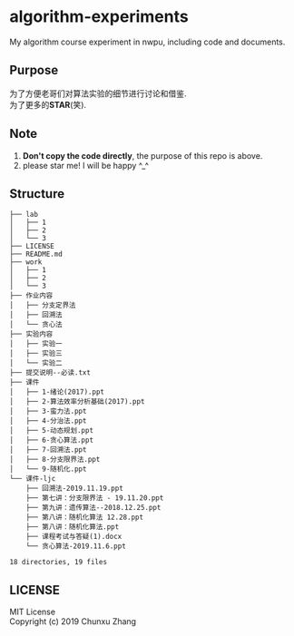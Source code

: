 # algorithm-experiments
My algorithm course experiment in nwpu, including code and documents.  

## Purpose
为了方便老哥们对算法实验的细节进行讨论和借鉴.  
为了更多的**STAR**(笑).  

## Note
1. **Don't copy the code directly**, the purpose of this repo is above.
2. please star me! I will be happy ^\_^  

## Structure
```
├── lab
│   ├── 1
│   ├── 2
│   └── 3
├── LICENSE
├── README.md
├── work
│   ├── 1
│   ├── 2
│   └── 3
├── 作业内容
│   ├── 分支定界法
│   ├── 回溯法
│   └── 贪心法
├── 实验内容
│   ├── 实验一
│   ├── 实验三
│   └── 实验二
├── 提交说明--必读.txt
├── 课件
│   ├── 1-绪论(2017).ppt
│   ├── 2-算法效率分析基础(2017).ppt
│   ├── 3-蛮力法.ppt
│   ├── 4-分治法.ppt
│   ├── 5-动态规划.ppt
│   ├── 6-贪心算法.ppt
│   ├── 7-回溯法.ppt
│   ├── 8-分支限界法.ppt
│   └── 9-随机化.ppt
└── 课件-ljc
    ├── 回溯法-2019.11.19.ppt
    ├── 第七讲：分支限界法 - 19.11.20.ppt
    ├── 第九讲：遗传算法--2018.12.25.ppt
    ├── 第八讲：随机化算法 12.28.ppt
    ├── 第八讲：随机化算法.ppt
    ├── 课程考试与答疑(1).docx
    └── 贪心算法-2019.11.6.ppt

18 directories, 19 files
```

## LICENSE
MIT License  
Copyright (c) 2019 Chunxu Zhang  
